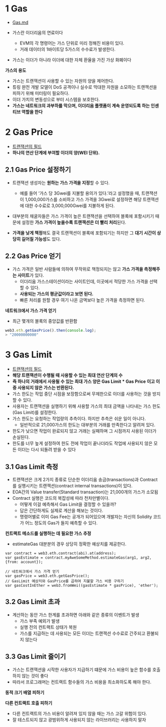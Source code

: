 # 1 Gas

* [Gas.md](Gas/Gas.md) 

* 가스란 이더리움의 연료이다
  * EVM의 각 명령어는 가스 단위로 미리 정해진 비용이 있다.
  * 거래 데이터의 1바이트당 5가스의 수수료가 발생한다. 

* 가스는 이더가 아니라 이더에 대한 자체 환율을 가진 가상 화폐이다



**가스의 용도**

* 가스는 트랜잭션이 사용할 수 있는 자원의 양을 제어한다.
* 튜링 완전 개발 모델이 DoS 공격이나 실수로 막대한 자원을 소모하는 트랜잭션을 피하기 위해 미터링이 필요하다.
* 이더 가치의 변동성으로 부터 시스템을 보호한다.
* **가스는 네트워크의 과부하를 막으며, 이더리움 플랫폼이 계속 운영되도록 하는 인센티브 역할을 한다**



# 2 Gas Price

* [트랜잭션의 필드](#transaction-fields)
* **하나의 연산 단계에 부여할 이더의 양(WEI 단위).**



## 2.1 Gas Price 설정하기

* 트랜잭션 생성자는 **원하는 가스 가격을 지정**할 수 있다.

  * 예를 들어 ‘가스 당 3Gwei를 지불할 용의가 있다.’라고 설정했을 때, 트랜잭션이 1,000,000가스를 소비하고 가스 가격을 3Gwei로 설정하면 해당 트랜잭션에 대한 수수료로 3,000,000Gwei를 지불하게 된다.

* 대부분의 채굴자들은 가스 가격이 높은 트랜잭션을 선택하여 블록에 포함시키기 때문에 설정한 **가스 가격이 높을수록 트랜잭션은 더 빨리 처리**된다.

* **가격을 낮게 책정**해도 결국 트랜잭션이 블록에 포함되기는 하지만 그 **대기 시간이 상당히 길어질 가능성**도 있다.

  

## 2.2 Gas Price 얻기

* 가스 가격은 일반 사람들에 의하여 무작위로 책정되지는 않고 **가스 가격을 측정해주는 사이트**가 있다. 
  * 이더리움 가스스테이션이라는 사이트인데, 이곳에서 적당한 가스 가격을 선택할 수 있다. 
  * **사용되는 가스의 평균값이라고 보면 된다.** 
  * 빠른 처리를 원할 경우 여기 나온 금액보다 높은 가격을 측정하면 된다.



**네트워크에서 가스 가격 얻기**

* 최근 몇개의 블록의 중앙값를 반환함

```javascript
web3.eth.getGasPrice().then(console.log);
> "20000000000"
```



# 3 Gas Limit

* [트랜잭션의 필드](#transaction-fields)
* **해당 트랜잭션이 수행될 때 사용할 수 있는 최대 연산 단계의 수**
* **즉 하나의 거래에서 사용될 수 있는 최대 가스 양은 Gas Limit * Gas Price 이고 이 중 사용되지 않은 가스는 반환된다.**
* 가스 한도는 작업 중단 시점을 보장함으로써 무제한으로 이더를 사용하는 것을 방지할 수 있다.
* 사용자는 트랜잭션을 실행하기 위해 사용할 가스의 최대 금액을 나타내는 가스 한도(Gas Limit)를 설정한다.
* 가스 한도는 요청하는 작업량의 추측이다. 하지만 추측은 쉬운 일이 아니다.
  * 일반적으로 21,000가스의 한도는 대부분의 거래를 만족한다고 알려져 있다.
* 한도가 낮으면 작업이 완료되지 않고 거래는 실패하며 그 시점까지 사용된 이더가 손실된다.
* 한도를 너무 높게 설정하여 한도 전에 작업이 끝나더라도 작업에 사용되지 않은 모든 이더는 다시 되돌려 받을 수 있다



## 3.1 Gas Limit 측정

* 트랜잭션은 크게 2가지 종류로 단순한 이더리움 송금(transactions)과 Contract를 실행시키는 트랜잭션(contract internal transactions)이 있다. 
* EOA간의 Value transfer(Standard transaction)는 21,000개의 가스가 소모됨
* Contract 실행은 코드의 복잡성에 따라 천차만별이다. 
  * 어떻게 이걸 예측해서 Gas Limit을 결정할 수 있을까?
  * 답은 간단하게도 실제로 계산을 해보는 것이다.
  * 명령어별로 이미 Gas Fee는 공개가 되어있으며 개발자는 자신의 Solidity 코드가 어느 정도의 Gas가 들지 예측할 수 있다.



**컨트랙트 메소드를 실행하는 데 필요한 가스 추정**

* estimateGas 대분분의 경우 상당히 정확한 예상치를 제공한다.

```solidity
var contract = web3.eth.contract(abi).at(address);
var gasEstimate = contract.myAweSomeMethod.estimateGas(arg1, arg2, {from: account});

// 네트워크에서 가스 가격 얻기
var gasPrice = web3.eth.getGasPrice();
// GasLimit 예상치와 GasPrice를 곱하여 지불할 가스 비용 구하기
var gasCostInEther = web3.fromWei((gasEstimate * gasPrice), 'ether');
```



## 3.2 Gas Limit 초과

* 계산하는 동안 가스 한계를 초과하면 아래와 같은 종류의 이벤트가 발생
  * 가스 부족 예외가 발생
  * 실행 전의 컨트랙트 상태가 복원
  * 가스를 지급하는 데 사용되는 모든 이더는 트랜잭션 수수료로 간주되고 환불되지 않는다



## 3.3 Gas Limit 줄이기

* 가스는 트랜잭션을 시작한 사용자가 지급하기 떄문에 가스 비용이 높은 함수를 호출하지 않는 것이 좋다
* 따라서 프로그래머는 컨트랙트 함수들의 가스 비용을 최소화하도록 해야 한다.



**동적 크기 배열 피하기**

**다른 컨트랙트 호출 피하기**

* 다른 컨트랙트의 가스 비용이 알려져 있지 않을 때는 가스 고갈 위험이 있다.
* 잘 테스트되지 않고 광범위하게 사용되지 않는 라이브러리는 사용하지 말자